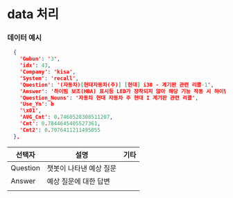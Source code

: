 # data 처리

### 데이터 예시
```json
  {
    'Gubun': '3',
    'idx': 43,
    'Company': 'kisa',
    'System': 'recall',
    'Question': '(자동차)[현대자동차(주)] [현대] i30 - 계기판 관련 리콜-1',
    'Answer': '하이빔 보조(HBA) 표시등 LED가 장착되지 않아 해당 기능 작동 시 하이빔 보조 기능은 정상 작동하나 하이빔 보조 표시등이 계기판 내 점등되지 않을 수 있는 가능성에 따른 리콜 (안전기준 제38조 부적합)',
    'Question_Nouns': '자동차 현대 자동차 주 현대 I 계기판 관련 리콜',
    'Use_Yn': b
    '\x01',
    'AVG_Cnt': 0.7460528308511207,
    'Cnt': 0.7844645405527361,
    'Cnt2': 0.7076411211495055
  },
```

| 선택자   | 설명                    | 기타 |
| -------- | ----------------------- | ---- |
| Question | 챗봇이 나타낸 예상 질문 |      |
| Answer   | 예상 질문에 대한 답변   |      |
|          |                         |      |

